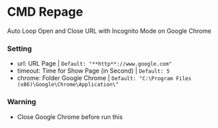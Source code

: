 # CMD Repage
Auto Loop Open and Close URL with Incognito Mode on Google Chrome

### Setting
- url: URL Page | `Default: "**http**://www.google.com"`
- timeout: Time for Show Page (in Second) | `Default: 5`
- chrome: Folder Google Chrome | `Default: "C:\Program Files (x86)\Google\Chrome\Application\"`

### Warning
- Close Google Chrome before run this
